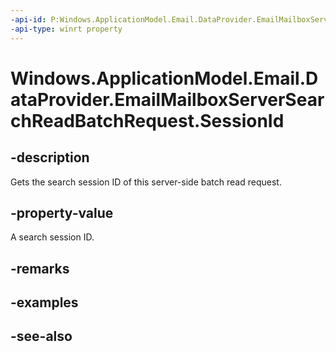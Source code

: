 ----api-id: P:Windows.ApplicationModel.Email.DataProvider.EmailMailboxServerSearchReadBatchRequest.SessionId
-api-type: winrt property
---<!-- Property syntaxpublic string SessionId { get; }--># Windows.ApplicationModel.Email.DataProvider.EmailMailboxServerSearchReadBatchRequest.SessionId## -descriptionGets the search session ID of this server-side batch read request.## -property-valueA search session ID.## -remarks## -examples## -see-also